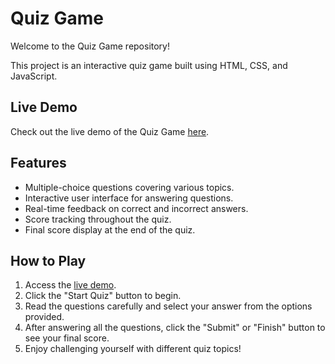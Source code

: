 # Quiz Game

Welcome to the Quiz Game repository!

This project is an interactive quiz game built using HTML, CSS, and JavaScript.

## Live Demo

Check out the live demo of the Quiz Game [here](https://sanjay-mali.github.io/quiz-game/).

## Features

- Multiple-choice questions covering various topics.
- Interactive user interface for answering questions.
- Real-time feedback on correct and incorrect answers.
- Score tracking throughout the quiz.
- Final score display at the end of the quiz.

## How to Play

1. Access the [live demo](https://sanjay-mali.github.io/quiz-game/).
2. Click the "Start Quiz" button to begin.
3. Read the questions carefully and select your answer from the options provided.
4. After answering all the questions, click the "Submit" or "Finish" button to see your final score.
5. Enjoy challenging yourself with different quiz topics!
